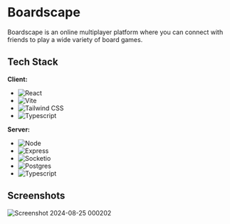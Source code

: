 
# Boardscape
Boardscape is an online multiplayer platform where you can connect with friends to play a wide variety of board games.


## Tech Stack

**Client:** 
* ![React](https://img.shields.io/badge/React-20232A?style=for-the-badge&logo=react&logoColor=61DAFB)
* ![Vite](https://img.shields.io/badge/Vite-B73BFE?style=for-the-badge&logo=vite&logoColor=FFD62E)
* ![Tailwind CSS](https://img.shields.io/badge/Tailwind_CSS-38B2AC?style=for-the-badge&logo=tailwind-css&logoColor=white)
* ![Typescript](https://img.shields.io/badge/TypeScript-007ACC?style=for-the-badge&logo=typescript&logoColor=white)

**Server:**
* ![Node](https://img.shields.io/badge/Node%20js-339933?style=for-the-badge&logo=nodedotjs&logoColor=white)
* ![Express](https://img.shields.io/badge/Express%20js-000000?style=for-the-badge&logo=express&logoColor=white)
* ![Socketio](https://img.shields.io/badge/Socket.io-010101?&style=for-the-badge&logo=Socket.io&logoColor=white)
* ![Postgres](https://img.shields.io/badge/PostgreSQL-316192?style=for-the-badge&logo=postgresql&logoColor=white)
* ![Typescript](https://img.shields.io/badge/TypeScript-007ACC?style=for-the-badge&logo=typescript&logoColor=white)


## Screenshots
![Screenshot 2024-08-25 000202](https://github.com/user-attachments/assets/a5b901c7-0fee-41df-9ff9-674f7a70b721)

